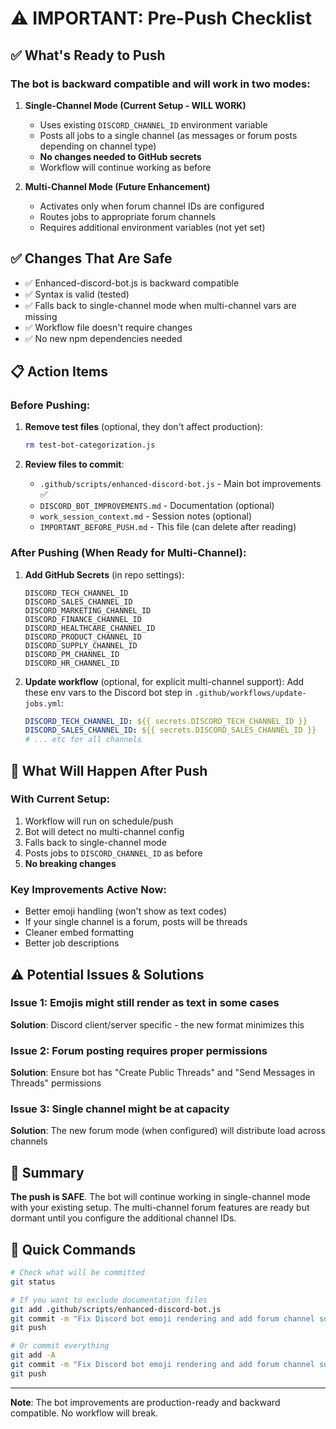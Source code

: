 # ⚠️ IMPORTANT: Pre-Push Checklist

## ✅ What's Ready to Push

### The bot is backward compatible and will work in two modes:

1. **Single-Channel Mode (Current Setup - WILL WORK)**
   - Uses existing `DISCORD_CHANNEL_ID` environment variable
   - Posts all jobs to a single channel (as messages or forum posts depending on channel type)
   - **No changes needed to GitHub secrets**
   - Workflow will continue working as before

2. **Multi-Channel Mode (Future Enhancement)**
   - Activates only when forum channel IDs are configured
   - Routes jobs to appropriate forum channels
   - Requires additional environment variables (not yet set)

## ✅ Changes That Are Safe

- ✅ Enhanced-discord-bot.js is backward compatible
- ✅ Syntax is valid (tested)
- ✅ Falls back to single-channel mode when multi-channel vars are missing
- ✅ Workflow file doesn't require changes
- ✅ No new npm dependencies needed

## 📋 Action Items

### Before Pushing:

1. **Remove test files** (optional, they don't affect production):
   ```bash
   rm test-bot-categorization.js
   ```

2. **Review files to commit**:
   - `.github/scripts/enhanced-discord-bot.js` - Main bot improvements ✅
   - `DISCORD_BOT_IMPROVEMENTS.md` - Documentation (optional)
   - `work_session_context.md` - Session notes (optional)
   - `IMPORTANT_BEFORE_PUSH.md` - This file (can delete after reading)

### After Pushing (When Ready for Multi-Channel):

1. **Add GitHub Secrets** (in repo settings):
   ```
   DISCORD_TECH_CHANNEL_ID
   DISCORD_SALES_CHANNEL_ID
   DISCORD_MARKETING_CHANNEL_ID
   DISCORD_FINANCE_CHANNEL_ID
   DISCORD_HEALTHCARE_CHANNEL_ID
   DISCORD_PRODUCT_CHANNEL_ID
   DISCORD_SUPPLY_CHANNEL_ID
   DISCORD_PM_CHANNEL_ID
   DISCORD_HR_CHANNEL_ID
   ```

2. **Update workflow** (optional, for explicit multi-channel support):
   Add these env vars to the Discord bot step in `.github/workflows/update-jobs.yml`:
   ```yaml
   DISCORD_TECH_CHANNEL_ID: ${{ secrets.DISCORD_TECH_CHANNEL_ID }}
   DISCORD_SALES_CHANNEL_ID: ${{ secrets.DISCORD_SALES_CHANNEL_ID }}
   # ... etc for all channels
   ```

## 🚀 What Will Happen After Push

### With Current Setup:
1. Workflow will run on schedule/push
2. Bot will detect no multi-channel config
3. Falls back to single-channel mode
4. Posts jobs to `DISCORD_CHANNEL_ID` as before
5. **No breaking changes**

### Key Improvements Active Now:
- Better emoji handling (won't show as text codes)
- If your single channel is a forum, posts will be threads
- Cleaner embed formatting
- Better job descriptions

## ⚠️ Potential Issues & Solutions

### Issue 1: Emojis might still render as text in some cases
**Solution**: Discord client/server specific - the new format minimizes this

### Issue 2: Forum posting requires proper permissions
**Solution**: Ensure bot has "Create Public Threads" and "Send Messages in Threads" permissions

### Issue 3: Single channel might be at capacity
**Solution**: The new forum mode (when configured) will distribute load across channels

## 📝 Summary

**The push is SAFE**. The bot will continue working in single-channel mode with your existing setup. The multi-channel forum features are ready but dormant until you configure the additional channel IDs.

## 🎯 Quick Commands

```bash
# Check what will be committed
git status

# If you want to exclude documentation files
git add .github/scripts/enhanced-discord-bot.js
git commit -m "Fix Discord bot emoji rendering and add forum channel support"
git push

# Or commit everything
git add -A
git commit -m "Fix Discord bot emoji rendering and add forum channel support with documentation"
git push
```

---
**Note**: The bot improvements are production-ready and backward compatible. No workflow will break.